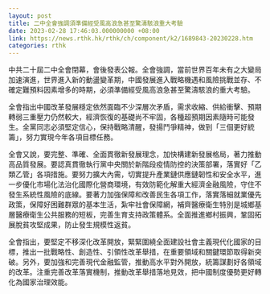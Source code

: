 ```yaml
---
layout: post
title: 二中全會強調須準備經受風高浪急甚至驚濤駭浪重大考驗
date: 2023-02-28 17:46:03.000000000 +08:00
link: https://news.rthk.hk/rthk/ch/component/k2/1689843-20230228.htm
categories: rthk
---
```


中共二十屆二中全會閉幕，會後發表公報。全會強調，當前世界百年未有之大變局加速演進，世界進入新的動盪變革期，中國發展進入戰略機遇和風險挑戰並存、不確定難預料因素增多的時期，必須準備經受風高浪急甚至驚濤駭浪的重大考驗。

全會指出中國改革發展穩定依然面臨不少深層次矛盾，需求收縮、供給衝擊、預期轉弱三重壓力仍然較大，經濟恢復的基礎尚不牢固，各種超預期因素隨時可能發生。全黨同志必須堅定信心，保持戰略清醒，發揚鬥爭精神，做到「三個更好統籌」，努力實現今年各項目標任務。

全會又說，要完整、準確、全面貫徹新發展理念，加快構建新發展格局，著力推動高品質發展。要認真貫徹執行黨中央關於新階段疫情防控的決策部署，落實好「乙類乙管」各項措施。要努力擴大內需，切實提升產業鏈供應鏈韌性和安全水平，進一步優化市場化法治化國際化營商環境，有效防範化解重大經濟金融風險，守住不發生系統性風險的底線。要著力加強保障和改善民生各項工作，落實落細就業優先政策，保障好困難群眾的基本生活，紮牢社會保障網，補齊醫療衛生特別是城鄉基層醫療衛生公共服務的短板，完善生育支持政策體系。全面推進鄉村振興，鞏固拓展脫貧攻堅成果，防止發生規模性返貧。

全會指出，要堅定不移深化改革開放，緊緊圍繞全面建設社會主義現代化國家的目標，推出一批戰略性、創造性、引領性改革舉措，在重要領域和關鍵環節取得新突破。另外，要加強和完善現代金融監管，推動高水平對外開放，統籌謀劃好各領域的改革。注重完善改革落實機制，推動改革舉措落地見效，把中國制度優勢更好轉化為國家治理效能。
